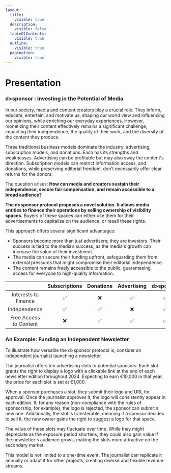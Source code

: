 ```yaml
---
layout:
  title:
    visible: true
  description:
    visible: false
  tableOfContents:
    visible: true
  outline:
    visible: true
  pagination:
    visible: true
---
```


# Presentation

### d>sponsor : **Investing in the Potential of Media**

In our society, media and content creators play a crucial role. They inform, educate, entertain, and motivate us, shaping our world view and influencing our opinions, while enriching our everyday experiences. However, monetizing their content effectively remains a significant challenge, impacting their independence, the quality of their work, and the diversity of the content they produce.

Three traditional business models dominate the industry: advertising, subscription models, and donations. Each has its strengths and weaknesses. Advertising can be profitable but may also sway the content's direction. Subscription models can restrict information access, and donations, while preserving editorial freedom, don’t necessarily offer clear returns for the donors.

The question arises: **How can media and creators sustain their independence, secure fair compensation, and remain accessible to a broad audience?**

**The d>sponsor protocol proposes a novel solution. It allows media entities to finance their operations by selling ownership of visibility spaces.** Buyers of these spaces can either use them for their advertisements to capitalize on the audience, or resell these rights.

This approach offers several significant advantages:

* Sponsors become more than just advertisers; they are investors. Their success is tied to the media’s success, as the media's growth can increase the value of their investment.
* The media can secure their funding upfront, safeguarding them from external pressures that might compromise their editorial independence.
* The content remains freely accessible to the public, guaranteeing access for everyone to high-quality information.

<table data-full-width="false"><thead><tr><th width="184" align="center">    </th><th align="center">Subscriptions</th><th align="center">Donations</th><th align="center">Advertising</th><th align="center">d>sponsor</th></tr></thead><tbody><tr><td align="center">Interests to Finance</td><td align="center">✅</td><td align="center">❌</td><td align="center">✅</td><td align="center">✅</td></tr><tr><td align="center">Independence</td><td align="center">✅</td><td align="center">✅</td><td align="center">❌</td><td align="center">✅</td></tr><tr><td align="center">Free Access to Content</td><td align="center">❌</td><td align="center">✅</td><td align="center">✅</td><td align="center">✅</td></tr></tbody></table>

### An Example: Funding an Independent Newsletter

To illustrate how versatile the d>sponsor protocol is, consider an independent journalist launching a newsletter.

The journalist offers ten advertising slots to potential sponsors. Each slot grants the right to display a logo with a clickable link at the end of each newsletter edition throughout 2024. Expecting to earn €10,000 in that year, the price for each slot is set at €1,000.

When a sponsor purchases a slot, they submit their logo and URL for approval. Once the journalist approves it, the logo will consistently appear in each edition. If, for any reason (non-compliance with the rules of sponsorship, for example), the logo is rejected, the sponsor can submit a new one. Additionally, the slot is transferable, meaning if a sponsor decides to sell it, the new owner gains the right to suggest a logo for that space.

The value of these slots may fluctuate over time. While they might depreciate as the exposure period shortens, they could also gain value if the newsletter's audience grows, making the slots more attractive on the secondary market.

This model is not limited to a one-time event. The journalist can replicate it annually or adapt it for other projects, creating diverse and flexible revenue streams.
